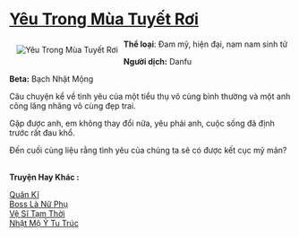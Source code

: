 <a href="https://utruyen.com/yeu-trong-mua-tuyet-roi/9130/" title="Yêu Trong Mùa Tuyết Rơi"><h1>Yêu Trong Mùa Tuyết Rơi</h1></a><div style="display:table"><img align="right" style="float: left; padding: 10px;" src="https://utruyen.com/images/story/200x260/yeu-trong-mua-tuyet-roi.jpg" alt="Yêu Trong Mùa Tuyết Rơi"><strong>Thể loại</strong>: Đam mỹ, hiện đại, nam nam sinh tử<p></p><strong>Người dịch:</strong> Danfu<p></p><strong>Beta:</strong> Bạch Nhật Mộng<p></p>Câu chuyện kể về tình yêu của một tiểu thụ vô cùng bình thường và một anh công lăng nhăng vô cùng đẹp trai.<p></p>Gặp được anh, em không thay đổi nữa, yêu phải anh, cuộc sống đã định trước rất đau khổ.<p></p>Đến cuối cùng liệu rằng tình yêu của chúng ta sẽ có được kết cục mỹ mãn?</div><p><br><b>Truyện Hay Khác :</b></p><a href="https://utruyen.com/quan-ki/13303/" alt="Quân Kĩ">Quân Kĩ</a><br/><a href="https://truyenhot2020.wordpress.com/2019/12/11/boss-la-nu-phu/" alt="Boss Là Nữ Phụ">Boss Là Nữ Phụ</a><br/><a href="https://github.com/quanluxury/ngontinh_sac/tree/master/truyenhay/17630/" alt="Vệ Sĩ Tạm Thời">Vệ Sĩ Tạm Thời</a><br/><a href="https://truyenngontinhay.wordpress.com/2019/10/03/nhat-mo-y-tu-truc/" alt="Nhật Mộ Ỷ Tu Trúc">Nhật Mộ Ỷ Tu Trúc</a><br/>